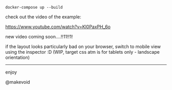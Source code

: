 ```
docker-compose up --build
```

check out the video of the example:

https://www.youtube.com/watch?v=Kl0PaxPH_6o


new video coming soon....!!11!!1!


if the layout looks particularly bad on your browser, switch to mobile view using the inspector :D (WIP, target css atm is for tablets only - landscape orientation)

---

enjoy

@makevoid
